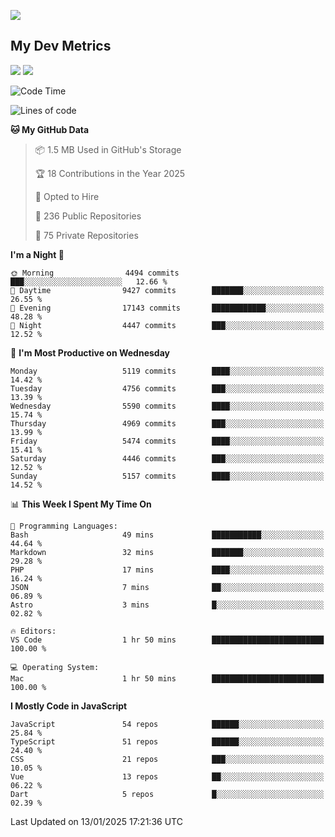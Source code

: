 [<img src="https://img.shields.io/badge/linkedin-%230077B5.svg?&style=for-the-badge&logo=linkedin&logoColor=white" />](https://www.linkedin.com/in/savepong)

<!--
[<img src="https://img.shields.io/badge/pongsiri.pisutakarathada.com-%230077B5.svg?&style=for-the-badge&color=orange" />](https://pongsiri.pisutakarathada.com)
[<img src="https://img.shields.io/badge/apps.saveworld.co-%230077B5.svg?&style=for-the-badge&color=2aa889" />](https://apps.saveworld.co)

[![savepong' github stats](https://github-readme-stats.vercel.app/api?username=savepong&show_icons=true&count_private=true&theme=gotham&hide_border=true&bg_color=00000000&text_color=768390FF)](https://pongsiri.pisutakarathada.com/posts/stats)

[![GitHub Streak](https://github-readme-streak-stats.herokuapp.com?user=savepong&theme=gotham&hide_border=true&background=00000000&dates=768390FF)](https://pongsiri.pisutakarathada.com/posts/stats)

[![Top Langs](https://github-readme-stats.vercel.app/api/top-langs/?username=savepong&layout=compact&langs_count=10&theme=gotham&hide_border=true&bg_color=00000000&text_color=768390FF)](https://pongsiri.pisutakarathada.com/posts/stats)

<!-- [![savepong's wakatime stats](https://github-readme-stats.vercel.app/api/wakatime?username=@savepong&layout=default&theme=gotham&hide_border=true&bg_color=00000000&text_color=768390FF)](https://pongsiri.pisutakarathada.com/posts/stats) -->

## My Dev Metrics

[![](https://komarev.com/ghpvc/?username=savepong&color=blue&label=Profile%20Views)](https://github.com/savepong)
[![](https://img.shields.io/github/followers/savepong?label=GitHub%20Followers)](https://github.com/savepong)

<!--START_SECTION:waka-->
![Code Time](http://img.shields.io/badge/Code%20Time-1%2C706%20hrs%208%20mins-blue)

![Lines of code](https://img.shields.io/badge/From%20Hello%20World%20I%27ve%20Written-66.0%20million%20lines%20of%20code-blue)

**🐱 My GitHub Data** 

> 📦 1.5 MB Used in GitHub's Storage 
 > 
> 🏆 18 Contributions in the Year 2025
 > 
> 💼 Opted to Hire
 > 
> 📜 236 Public Repositories 
 > 
> 🔑 75 Private Repositories 
 > 
**I'm a Night 🦉** 

```text
🌞 Morning                4494 commits        ███░░░░░░░░░░░░░░░░░░░░░░   12.66 % 
🌆 Daytime                9427 commits        ███████░░░░░░░░░░░░░░░░░░   26.55 % 
🌃 Evening                17143 commits       ████████████░░░░░░░░░░░░░   48.28 % 
🌙 Night                  4447 commits        ███░░░░░░░░░░░░░░░░░░░░░░   12.52 % 
```
📅 **I'm Most Productive on Wednesday** 

```text
Monday                   5119 commits        ████░░░░░░░░░░░░░░░░░░░░░   14.42 % 
Tuesday                  4756 commits        ███░░░░░░░░░░░░░░░░░░░░░░   13.39 % 
Wednesday                5590 commits        ████░░░░░░░░░░░░░░░░░░░░░   15.74 % 
Thursday                 4969 commits        ███░░░░░░░░░░░░░░░░░░░░░░   13.99 % 
Friday                   5474 commits        ████░░░░░░░░░░░░░░░░░░░░░   15.41 % 
Saturday                 4446 commits        ███░░░░░░░░░░░░░░░░░░░░░░   12.52 % 
Sunday                   5157 commits        ████░░░░░░░░░░░░░░░░░░░░░   14.52 % 
```


📊 **This Week I Spent My Time On** 

```text
💬 Programming Languages: 
Bash                     49 mins             ███████████░░░░░░░░░░░░░░   44.64 % 
Markdown                 32 mins             ███████░░░░░░░░░░░░░░░░░░   29.28 % 
PHP                      17 mins             ████░░░░░░░░░░░░░░░░░░░░░   16.24 % 
JSON                     7 mins              ██░░░░░░░░░░░░░░░░░░░░░░░   06.89 % 
Astro                    3 mins              █░░░░░░░░░░░░░░░░░░░░░░░░   02.82 % 

🔥 Editors: 
VS Code                  1 hr 50 mins        █████████████████████████   100.00 % 

💻 Operating System: 
Mac                      1 hr 50 mins        █████████████████████████   100.00 % 
```

**I Mostly Code in JavaScript** 

```text
JavaScript               54 repos            ██████░░░░░░░░░░░░░░░░░░░   25.84 % 
TypeScript               51 repos            ██████░░░░░░░░░░░░░░░░░░░   24.40 % 
CSS                      21 repos            ███░░░░░░░░░░░░░░░░░░░░░░   10.05 % 
Vue                      13 repos            ██░░░░░░░░░░░░░░░░░░░░░░░   06.22 % 
Dart                     5 repos             █░░░░░░░░░░░░░░░░░░░░░░░░   02.39 % 
```




 Last Updated on 13/01/2025 17:21:36 UTC
<!--END_SECTION:waka-->

